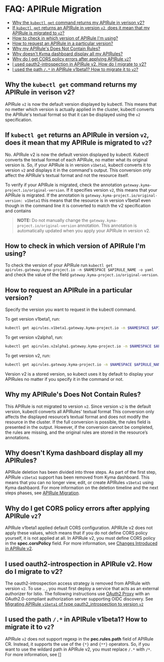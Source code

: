 # FAQ: APIRule Migration <!-- omit in toc -->

- [Why the `kubectl get` command returns my APIRule in verison v2?](#why-the-kubectl-get-command-returns-my-apirule-in-verison-v2)
- [If `kubectl get` returns an APIRule in version `v2`, does it mean that my APIRule is migrated to `v2`?](#if-kubectl-get-returns-an-apirule-in-version-v2-does-it-mean-that-my-apirule-is-migrated-to-v2)
- [How to check in which version of APIRule I'm using?](#how-to-check-in-which-version-of-apirule-im-using)
- [How to request an APIRule in a particular version?](#how-to-request-an-apirule-in-a-particular-version)
- [Why my APIRule's Does Not Contain Rules?](#why-my-apirules-does-not-contain-rules)
- [Why doesn't Kyma dashboard display all my APIRules?](#why-doesnt-kyma-dashboard-display-all-my-apirules)
- [Why do I get CORS policy errors after applying APIRule `v2`?](#why-do-i-get-cors-policy-errors-after-applying-apirule-v2)
- [I used oauth2-introspection in APIRule v2. How do I migrate to v2?](#i-used-oauth2-introspection-in-apirule-v2-how-do-i-migrate-to-v2)
- [I used the path `/.*` in APIRule v1beta1? How to migrate it to `v2`?](#i-used-the-path--in-apirule-v1beta1-how-to-migrate-it-to-v2)
  
## Why the `kubectl get` command returns my APIRule in verison v2?

APIRule `v2` is now the default version displayed by kubectl. This means that no metter which version is actually applied in the cluster, kubectl converts the APIRule's textual format so that it can be displayed using the `v2` specification.

## If `kubectl get` returns an APIRule in version `v2`, does it mean that my APIRule is migrated to `v2`?

No. APIRule v2 is now the default version displayed by kubectl. Kubectl converts the textual format of each APIRule, no matter what its original version is. So, if your APIRule is in version `v1beta1`, kubectl converts it to version `v2` and displays it in the command's output. This conversion only affect the APIRule's textual format and not the resource itself.

To verify if your APIRule is migrated, check the annotation `gateway.kyma-project.io/original-version`. If it specifies version `v2`, this means that your APIRule is migrated. If the annotation is `gateway.kyma-project.io/original-version: v1beta1` this means that the resource is in version v1beta1 even though in the command line it is converted to match the v2 specification and contains 

>**NOTE:** Do not manually change the `gateway.kyma-project.io/original-version` annotation. This annotation is automatically updated when you apply your APIRule in version v2.

## How to check in which version of APIRule I'm using?

To check the version of your APIRule run `kubectl get apirules.gateway.kyma-project.io -n $NAMESPACE $APIRULE_NAME -o yaml` and check the value of the field `gateway.kyma-project.io/original-version`.

## How to request an APIRule in a particular version?
Specify the version you want to request in the kubectl command. 

To get version v1beta1, run: 
```bash
kubectl get apirules.v1beta1.gateway.kyma-project.io -n $NAMESPACE $APIRULE_NAME -o yaml
```

To get version v2alpha1, run: 
```bash
kubectl get apirules.v2alpha1.gateway.kyma-project.io -n $NAMESPACE $APIRULE_NAME -o yaml
```

To get version v2, run: 
```bash
kubectl get apirules.gateway.kyma-project.io -n $NAMESPACE $APIRULE_NAME -o yaml
```
Version v2 is a stored version, so kubect uses it by default to display your APIRules no matter if you specify it in the command or not.

## Why my APIRule's Does Not Contain Rules?

This APIRule is not migrated to version `v2`. Since version `v2` is the default version, kubectl converts all APIRules' textual format This conversion only affects the displayed resource’s textual format and does not modify the resource in the cluster. If the full conversion is possible, the rules field is presented in the output. However, if the conversion cannot be completed, the rules are missing, and the original rules are stored in the resource’s annotations.

## Why doesn't Kyma dashboard display all my APIRules?

APIRule deletion has been divided into three steps. As part of the first step, APIRule `v1beta1` support has been removed from Kyma dashboard. This means that you can no longer view, edit, or create APIRules `v1beta1` using Kyma dashbaord. For more information on the deletion timeline and the next steps phases, see [APIRule Migration](./README.md#apirule-v1beta1-migration-timeline).

## Why do I get CORS policy errors after applying APIRule `v2`?
APIRule v1beta1 applied default CORS configuration. APIRUle v2 does not apply these values, which means that if you do not define CORS policy yourself, it is not applied at all. In APIRule v2, you must define CORS policy in the **spec.corsPolicy** field. For more information, see [Changes Introduced in APIRule v2](https://help.sap.com/docs/btp/sap-business-technology-platform-internal/changes-introduced-in-apirule-v2?locale=en-US&state=DRAFT&version=Internal#cors-policy-is-not-applied-by-default).

## I used oauth2-introspection in APIRule v2. How do I migrate to v2?
The oauth2-introspection access strategy is removed from APIRule with version `v2`. To use .. , you must first deploy a service that acts as an external authorizer for Istio. The following instructions use [OAuth2 Proxy](https://oauth2-proxy.github.io/oauth2-proxy/) with an OAuth2.0-compliant authorization server supporting OIDC discovery. See [Migrating APIRule `v1beta1` of type oauth2_introspection to version `v2`](./01-84-migrate-oauth2-v1beta1-to-v2.md)


## I used the path `/.*` in APIRule v1beta1? How to migrate it to `v2`?

APIRule `v2` does not support regexp in the **pec.rules.path** field of APIRule CR. Instead, it supports the use of the `{*}` and `{**}` operators. So, if you want to use the wildard path in APIRule v2, you must replace `/.*` with `/*`. For more information, see []